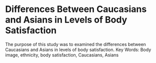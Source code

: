 # Differences Between Caucasians and Asians in Levels of Body Satisfaction
The purpose of this study was to examined the differences between Caucasians and Asians in levels of body satisfaction.
Key Words: Body image, ethnicity, body satisfaction, Caucasians, Asians
